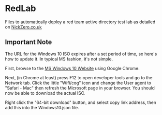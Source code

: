 # RedLab
Files to automatically deploy a red team active directory test lab as detailed on [NickZero.co.uk](https://nickzero.co.uk/automating-a-red-team-lab-part-2/)

## Important Note
The URL for the Windows 10 ISO expires after a set period of time, so here's how to update it. In typical MS fashion, it's not simple.

First, browse to the [MS Windows 10 Website](https://www.microsoft.com/en-gb/software-download/windows10ISO) using Google Chrome.

Next, (in Chrome at least) press F12 to open developer tools and go to the Network tab. Click the little "Wifi/cog" icon and change the User agent to "Safari - Mac" then refresh the Microsoft page in your browser. You should now be able to download the actual ISO.

Right click the "64-bit download" button, and select copy link address, then add this into the Windows10.json file.
